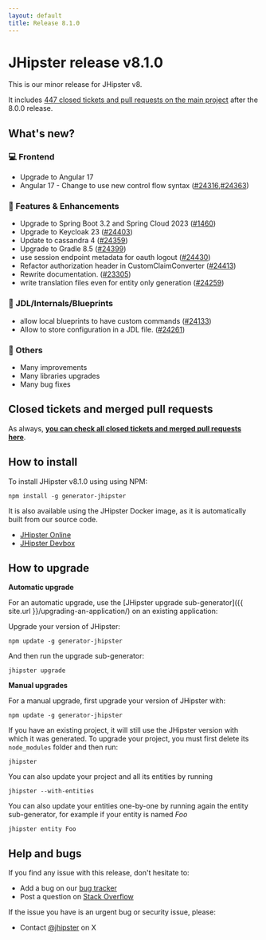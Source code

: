```yaml
---
layout: default
title: Release 8.1.0
---
```


# JHipster release v8.1.0

This is our minor release for JHipster v8.

It includes [447 closed tickets and pull requests on the main project](https://github.com/jhipster/generator-jhipster/issues?q=is:closed+milestone:8.1.0) after the 8.0.0 release.

## What's new?

### :computer: Frontend

- Upgrade to Angular 17
- Angular 17 - Change to use new control flow syntax ([#24316](https://github.com/jhipster/generator-jhipster/pull/24316),[#24363](https://github.com/jhipster/generator-jhipster/pull/24363))

### :gem: Features & Enhancements

- Upgrade to Spring Boot 3.2 and Spring Cloud 2023 ([#1460](https://github.com/jhipster/jhipster-bom/pull/1460))
- Upgrade to Keycloak 23 ([#24403](https://github.com/jhipster/generator-jhipster/pull/24403))
- Update to cassandra 4 ([#24359](https://github.com/jhipster/generator-jhipster/pull/24359))
- Upgrade to Gradle 8.5 ([#24399](https://github.com/jhipster/generator-jhipster/pull/24399))
- use session endpoint metadata for oauth logout ([#24430](https://github.com/jhipster/generator-jhipster/pull/24430))
- Refactor authorization header in CustomClaimConverter ([#24413](https://github.com/jhipster/generator-jhipster/pull/24413))
- Rewrite documentation. ([#23305](https://github.com/jhipster/generator-jhipster/pull/23305))
- write translation files even for entity only generation ([#24259](https://github.com/jhipster/generator-jhipster/pull/24259))

### :paw_prints: JDL/Internals/Blueprints

- allow local blueprints to have custom commands ([#24133](https://github.com/jhipster/generator-jhipster/pull/24133))
- Allow to store configuration in a JDL file. ([#24261](https://github.com/jhipster/generator-jhipster/pull/24261))

### :scroll: Others

- Many improvements
- Many libraries upgrades
- Many bug fixes

## Closed tickets and merged pull requests

As always, **[you can check all closed tickets and merged pull requests here](https://github.com/jhipster/generator-jhipster/issues?q=is:closed+milestone:8.1.0)**.

## How to install

To install JHipster v8.1.0 using using NPM:

    npm install -g generator-jhipster

It is also available using the JHipster Docker image, as it is automatically built from our source code.

- [JHipster Online](https://start.jhipster.tech)
- [JHipster Devbox](https://github.com/jhipster/jhipster-devbox)

## How to upgrade

**Automatic upgrade**

For an automatic upgrade, use the [JHipster upgrade sub-generator]({{ site.url }}/upgrading-an-application/) on an existing application:

Upgrade your version of JHipster:

```
npm update -g generator-jhipster
```

And then run the upgrade sub-generator:

```
jhipster upgrade
```

**Manual upgrades**

For a manual upgrade, first upgrade your version of JHipster with:

```
npm update -g generator-jhipster
```

If you have an existing project, it will still use the JHipster version with which it was generated.
To upgrade your project, you must first delete its `node_modules` folder and then run:

```
jhipster
```

You can also update your project and all its entities by running

```
jhipster --with-entities
```

You can also update your entities one-by-one by running again the entity sub-generator, for example if your entity is named _Foo_

```
jhipster entity Foo
```

## Help and bugs

If you find any issue with this release, don't hesitate to:

- Add a bug on our [bug tracker](https://github.com/jhipster/generator-jhipster/issues?state=open)
- Post a question on [Stack Overflow](http://stackoverflow.com/tags/jhipster/info)

If the issue you have is an urgent bug or security issue, please:

- Contact [@jhipster](https://twitter.com/jhipster) on X

